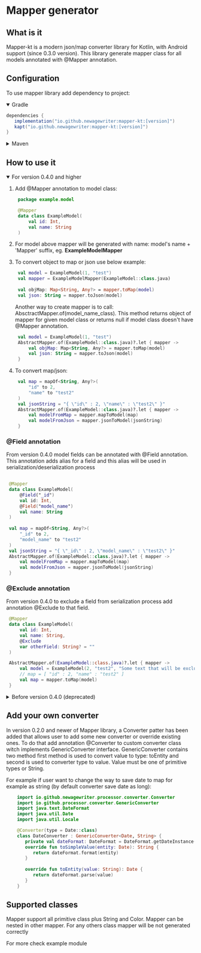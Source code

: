 Mapper generator
=====

## What is it

Mapper-kt is a modern json/map converter library for Kotlin, with Android support (since 0.3.0 version).
This library generate mapper class for all models annotated with @Mapper annotation.

   

## Configuration

To use mapper library add dependency to project:

<details open>
  <summary>Gradle</summary>

```groovy
dependencies {
   implementation("io.github.newagewriter:mapper-kt:[version]")
   kapt("io.github.newagewriter:mapper-kt:[version]")
}
   ```

<details>
  <summary>Maven</summary>

```maven
<dependency>
  <groupId>io.github.newagewriter</groupId>
  <artifactId>mapper-kt</artifactId>
  <version>version</version>
</dependency>
   ```
</details>

## How to use it

<details open>
    <summary>For version 0.4.0 and higher</summary>

1. Add @Mapper annotation to model class:
   ```kotlin
    package example.model
   
    @Mapper
    data class ExampleModel(
        val id: Int,
        val name: String
    )
   ```
2. For model above mapper will be generated with name: model's name + 'Mapper' suffix, eg. **ExampleModelMapper**
3. To convert object to map or json use below example:
   ```kotlin
    val model = ExampleModel(1, "test")
    val mapper = ExampleModelMapper(ExampleModel::class.java)
    
    val objMap: Map<String, Any?> = mapper.toMap(model)
    val json: String = mapper.toJson(model)      
   ```
   
   Another way to create mapper is to call: AbsctractMapper.of(model_name_class).
   This method returns object of mapper for given model class or returns null if model class doesn't have @Mapper annotation.

   ```kotlin
    val model = ExampleModel(1, "test")
    AbstractMapper.of(ExampleModel::class.java)?.let { mapper ->
        val objMap: Map<String, Any?> = mapper.toMap(model)
        val json: String = mapper.toJson(model)   
    }
   ```
4. To convert map/json:
   ```kotlin
    val map = mapOf<String, Any?>(
        "id" to 2,
        "name" to "test2"        
    )
    val jsonString = "{ \"id\" : 2, \"name\" : \"test2\" }"
    AbstractMapper.of(ExampleModel::class.java)?.let { mapper ->
        val modelFromMap = mapper.mapToModel(map)
        val modelFromJson = mapper.jsonToModel(jsonString)
    }
   ```   
### @Field annotation 
   From version 0.4.0 model fields can be annotated with @Field annotation. This annotation adds alias for a field and this alias will be used in serialization/deserialization process
   ```kotlin
    
    @Mapper
    data class ExampleModel(
        @Field("_id")
        val id: Int,
        @Field("model_name")
        val name: String
    )
    
    val map = mapOf<String, Any?>(
        "_id" to 2,
        "model_name" to "test2"        
    )
    val jsonString = "{ \"_id\" : 2, \"model_name\" : \"test2\" }"
    AbstractMapper.of(ExampleModel::class.java)?.let { mapper ->
        val modelFromMap = mapper.mapToModel(map)
        val modelFromJson = mapper.jsonToModel(jsonString)
    }
   ```   

### @Exclude annotation
From version 0.4.0 to exclude a field from serialization process add annotation @Exclude to that field. 
   ```kotlin
    @Mapper
    data class ExampleModel(
        val id: Int,
        val name: String,
        @Exclude
        var otherField: String? = ""
    )

    AbstractMapper.of(ExampleModel::class.java)?.let { mapper ->
        val model = ExampleModel(2, "test2", "Some text that will be excluded")
        // map = [ "id" : 2, "name" : "test2" ]
        val map = mapper.toMap(model)
    }
   ```   
</details>

<details>
   <summary>Before version 0.4.0 (deprecated)</summary>

1. Add @Mapper annotation to model class:
   ```kotlin
    package example.model
   
    @Mapper
    data class ExampleModel(
        val id: Int,
        val name: String
    )
   ```

2. Mapper for this model will be generated with template model name + Mapper suffix
3. To convert object to map or json. Use below example:
   ```kotlin
    val model = ExampleModel(1, "test")
    val mapper = ExampleModelMapper(model)
    
    val objMap: Map<String, Any?> = mapper.toMap()
    val json: String = mapper.toJson()      
   ```
4. To convert map to object (json is not supported yet) create mapper with map argument instead of model object
   ```kotlin
    val map = mapOf<String, Any?>(
        "id" to 2,
        "name" to "test2"        
    )
    val mapper = ExampleModelMapper(null, map)
    val model = mapper.createMappedObj()
   ```   
5. There is another way to use mapper without using exact name. Instead of import concrete mapper use AbstractMapper
6. To convert object to map/json using AbstractMapper:
   ```kotlin
    val model = ExampleModel(3, "test3")
    val mapper = AbstractMapper.of(model)
   
    // check if mapper for given object exist
    mapper?.let { m -> 
        val objMap: Map<String, Any?> = m.toMap()
        val json: String = m.toJson()
    }
   ```
7. To convert map to object using AbstractMapper:
   ```kotlin
    val map = mapOf<String, Any?>(
        "id" to 4,
        "name" to "test4"
    )
    val mappedObj: ExampleModel? = AbstractMapper.toObject(ExampleModel::class.java, map)
   
    // check if object is not null to use it
    mappedObj?.let { m -> 
        println("id: ${m.id}")
        println("name: ${m.name}")
    }
   ```
   
</details>

## Add your own converter

In version 0.2.0 and newer of Mapper library, a Converter patter has been added that allows user 
to add some new converter or override existing ones. To do that add annotation @Converter to custom converter class witch
implements GenericConverter interface. GenericConverter contains two method first method is used to convert value to type: toEntity
and second is used to converter type to value. Value must be one of primitive types or String.

For example if user want to change the way to save date to map for example as string (by default converter save date as long):

```kotlin
    import io.github.newagewriter.processor.converter.Converter
    import io.github.processor.converter.GenericConverter
    import java.text.DateFormat
    import java.util.Date
    import java.util.Locale

    @Converter(type = Date::class)
    class DateConverter : GenericConverter<Date, String> { 
       private val dateFormat: DateFormat = DateFormat.getDateInstance(DateFormat.DEFAULT, Locale("pl", "PL"))
       override fun toSimpleValue(entity: Date): String { 
          return dateFormat.format(entity) 
       }
       
       override fun toEntity(value: String): Date { 
          return dateFormat.parse(value) 
       }
    }
```

## Supported classes

Mapper support all primitive class plus String and Color. Mapper can be nested in other mapper. 
For any others class mapper will be not generated correctly

For more check example module
